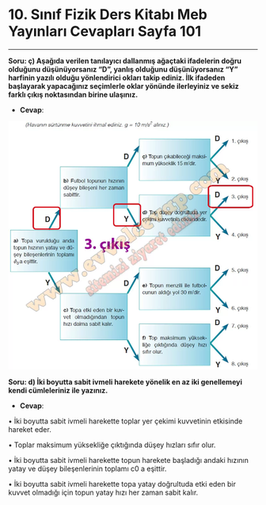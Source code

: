# 10. Sınıf Fizik Ders Kitabı Meb Yayınları Cevapları Sayfa 101

---

**Soru: ç) Aşağıda verilen tanılayıcı dallanmış ağaçtaki ifadelerin doğru olduğunu düşünüyorsanız “D”, yanlış olduğunu düşünüyorsanız “Y” harfinin yazılı olduğu yönlendirici okları takip ediniz. İlk ifadeden başlayarak yapacağınız seçimlerle oklar yönünde ilerleyiniz ve sekiz farklı çıkış noktasından birine ulaşınız.**

-   **Cevap**:

![Image 1](./image_1.webp)

**Soru: d) İki boyutta sabit ivmeli harekete yönelik en az iki genellemeyi kendi cümleleriniz ile yazınız.**

-   **Cevap**:

• İki boyutta sabit ivmeli harekette toplar yer çekimi kuvvetinin etkisinde hareket eder.

 • Toplar maksimum yüksekliğe çıktığında düşey hızları sıfır olur.

 • İki boyutta sabit ivmeli harekette topun harekete başladığı andaki hızının yatay ve düşey bileşenlerinin toplamı c0 a eşittir.

 • İki boyutta sabit ivmeli harekette topa yatay doğrultuda etki eden bir kuvvet olmadığı için topun yatay hızı her zaman sabit kalır.
